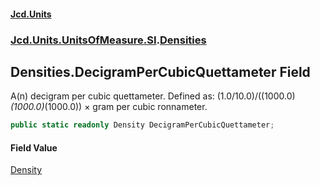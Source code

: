 #### [Jcd.Units](index.md 'index')
### [Jcd.Units.UnitsOfMeasure.SI](Jcd.Units.UnitsOfMeasure.SI.md 'Jcd.Units.UnitsOfMeasure.SI').[Densities](Densities.md 'Jcd.Units.UnitsOfMeasure.SI.Densities')

## Densities.DecigramPerCubicQuettameter Field

A(n) decigram per cubic quettameter. Defined as: (1.0/10.0)/((1000.0)*(1000.0)*(1000.0)) × gram per cubic ronnameter.

```csharp
public static readonly Density DecigramPerCubicQuettameter;
```

#### Field Value
[Density](Density.md 'Jcd.Units.UnitTypes.Density')